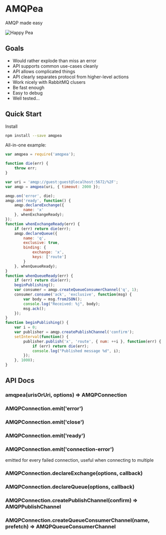 # AMQPea
AMQP made easy

![Happy Pea](http://fc00.deviantart.net/fs71/f/2010/017/6/5/Happy_Pea_by_FancyFerret.png "Copyright FancyFerret on DeviantArt")

## Goals

 * Would rather explode than miss an error
 * API supports common use-cases cleanly
 * API allows complicated things
 * API clearly separates protocol from higher-level actions
 * Work nicely with RabbitMQ clusers
 * Be fast enough
 * Easy to debug
 * Well tested...

## Quick Start

Install

```sh
npm install --save amqpea
```

All-in-one example:

```javascript
var amqpea = require('amqpea');

function die(err) {
    throw err;
}

var uri = 'amqp://guest:guest@localhost:5672/%2F';
var amqp = amqpea(uri, { timeout: 2000 });

amqp.on('error', die);
amqp.on('ready', function() {
    amqp.declareExchange({
        name: 'x'
    }, whenExchangeReady);
});
function whenExchangeReady(err) {
    if (err) return die(err);
    amqp.declareQueue({
        name: 'q',
        exclusive: true,
        binding: {
            exchange: 'x',
            keys: ['route']
        }
    }, whenQueueReady);
}
function whenQueueReady(err) {
    if (err) return die(err);
    beginPublishing();
    var consumer = amqp.createQueueConsumerChannel('q', 1);
    consumer.consume('ack', 'exclusive', function(msg) {
        var body = msg.fromJSON();
        console.log("Received: %j", body);
        msg.ack();
    });
}
function beginPublishing() {
    var i = 0;
    var publisher = amqp.createPublishChannel('confirm');
    setInterval(function() {
        publisher.publish('x', 'route', { num: ++i }, function(err) {
            if (err) return die(err);
            console.log("Published message %d", i);
        });
    }, 1000);
}
```

## API Docs

### amqpea(urisOrUri, options) => AMQPConnection

### AMQPConnection.emit('error')

### AMQPConnection.emit('close')

### AMQPConnection.emit('ready')

### AMQPConnection.emit('connection-error')
emitted for every failed connection, useful when connecting to multiple

### AMQPConnection.declareExchange(options, callback)

### AMQPConnection.declareQueue(options, callback)

### AMQPConnection.createPublishChannel(confirm) => AMQPPublishChannel

### AMQPConnection.createQueueConsumerChannel(name, prefetch) => AMQPQueueConsumerChannel
